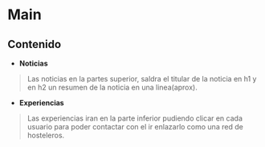 # Main
## Contenido
* **Noticias**
> Las noticias en la partes superior, saldra el titular de la noticia en h1 y en h2 un resumen de la noticia en una linea(aprox). 
* **Experiencias**
> Las experiencias iran en la parte inferior pudiendo clicar en cada usuario para poder contactar con el ir enlazarlo como una red de hosteleros.
